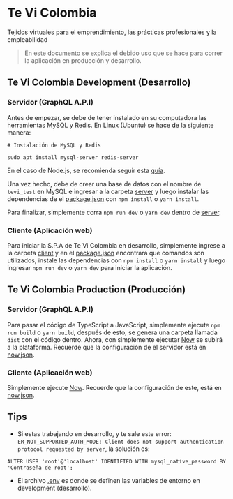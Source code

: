 # Te Vi Colombia

Tejidos virtuales para el emprendimiento, las prácticas profesionales y la empleabilidad

> En este documento se explica el debido uso que se hace para correr la aplicación en producción y desarrollo.

## Te Vi Colombia Development (Desarrollo)

### Servidor (GraphQL A.P.I)

Antes de empezar, se debe de tener instalado en su computadora las herramientas MySQL y Redis. En Linux (Ubuntu) se hace de la siguiente manera:

```
# Instalación de MySQL y Redis

sudo apt install mysql-server redis-server
```

En el caso de Node.js, se recomienda seguir esta [guía](https://github.com/nodesource/distributions#installation-instructions).

Una vez hecho, debe de crear una base de datos con el nombre de `tevi_test` en MySQL e ingresar a la carpeta [server](server) y luego instalar las dependencias de el [package.json](server/package.json) con `npm install` o `yarn install`.

Para finalizar, simplemente corra `npm run dev` o `yarn dev` dentro de [server](server).

### Cliente (Aplicación web)

Para iniciar la S.P.A de Te Vi Colombia en desarrollo, simplemente ingrese a la carpeta [client](client) y en el [package.json](client/package.json) encontrará que comandos son utilizados, instale las dependencias con `npm install` o `yarn install` y luego ingresar `npm run dev` o `yarn dev` para iniciar la aplicación.

## Te Vi Colombia Production (Producción)

### Servidor (GraphQL A.P.I)

Para pasar el código de TypeScript a JavaScript, simplemente ejecute `npm run build` o `yarn build`, después de esto, se genera una carpeta llamada `dist` con el código dentro. Ahora, con simplemente ejecutar [Now](https://zeit.co/docs) se subirá a la plataforma. Recuerde que la configuración de el servidor está en [now.json](server/now.json).

### Cliente (Aplicación web)

Simplemente ejecute [Now](https://zeit.co/docs). Recuerde que la configuración de este, está en [now.json](client/now.json).

## Tips

- Si estas trabajando en desarrollo, y te sale este error: `ER_NOT_SUPPORTED_AUTH_MODE: Client does not support authentication protocol requested by server`, la solución es:

```
ALTER USER 'root'@'localhost' IDENTIFIED WITH mysql_native_password BY 'Contraseña de root';
```

- El archivo [.env](server/.env) es donde se definen las variables de entorno en development (desarrollo).
